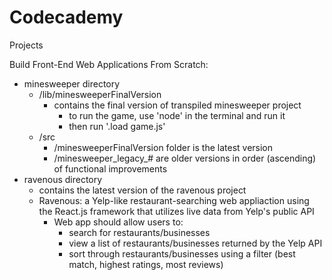 # Codecademy
Projects

Build Front-End Web Applications From Scratch:
- minesweeper directory
  - /lib/minesweeperFinalVersion
    - contains the final version of transpiled minesweeper project
      - to run the game, use 'node' in the terminal and run it
      - then run '.load game.js'
  - /src
    - /minesweeperFinalVersion folder is the latest version
    - /minesweeper_legacy_# are older versions in order (ascending) of functional improvements
- ravenous directory
  - contains the latest version of the ravenous project
  - Ravenous: a Yelp-like restaurant-searching web appliaction using the React.js framework that utilizes live data from Yelp's public API
    - Web app should allow users to:
      - search for restaurants/businesses
      - view a list of restaurants/businesses returned by the Yelp API
      - sort through restaurants/businesses using a filter (best match, highest ratings, most reviews)
